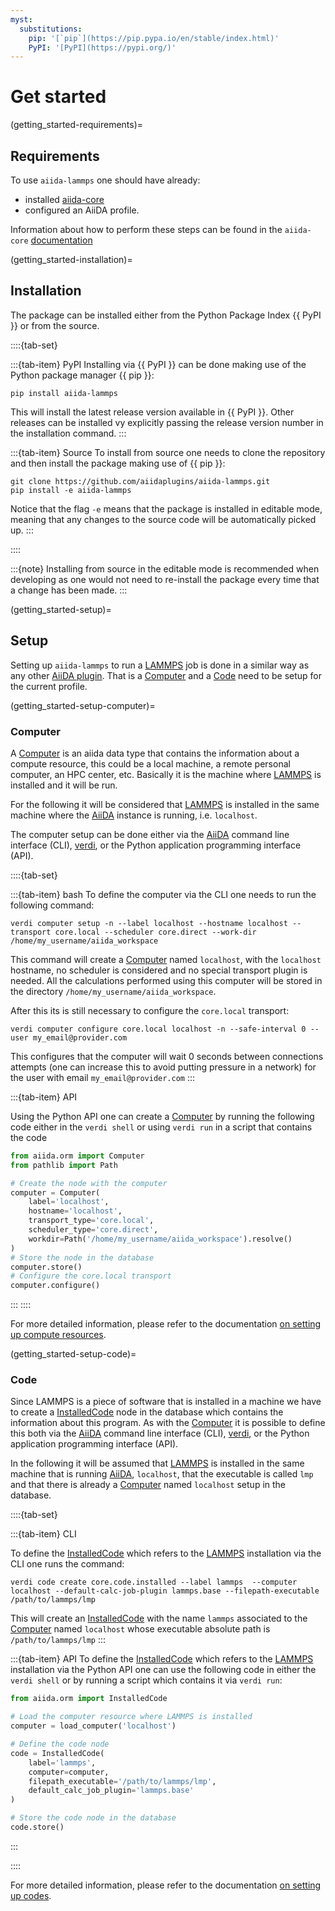 ```yaml
---
myst:
  substitutions:
    pip: '[`pip`](https://pip.pypa.io/en/stable/index.html)'
    PyPI: '[PyPI](https://pypi.org/)'
---
```


# Get started

(getting_started-requirements)=

## Requirements

To use `aiida-lammps` one should have already:

- installed [aiida-core](https://github.com/aiidateam/aiida-core)
- configured an AiiDA profile.

Information about how to perform these steps can be found in the `aiida-core` [documentation](https://aiida.readthedocs.io/projects/aiida-core/en/latest/intro/get_started.html)

(getting_started-installation)=

## Installation

The package can be installed either from the Python Package Index {{ PyPI }} or from the source.

::::{tab-set}

:::{tab-item} PyPI
Installing via {{ PyPI }} can be done making use of the Python package manager {{ pip }}:

```shell
pip install aiida-lammps
```

This will install the latest release version available in {{ PyPI }}. Other releases can be installed vy explicitly passing the release version number in the installation command.
:::

:::{tab-item} Source
To install from source one needs to clone the repository and then install the package making use of {{ pip }}:

```shell
git clone https://github.com/aiidaplugins/aiida-lammps.git
pip install -e aiida-lammps
```

Notice that the flag ``-e`` means that the package is installed in editable mode, meaning that any changes to the source code will be automatically picked up.
:::

::::

:::{note}
Installing from source in the editable mode is recommended when developing as one would not need to re-install the package every time that a change has been made.
:::


(getting_started-setup)=

## Setup

Setting up `aiida-lammps` to run a [LAMMPS](https://www.lammps.org/#gsc.tab=0) job is done in a similar way as any other [AiiDA plugin](https://aiida.readthedocs.io/projects/aiida-core/en/latest/topics/plugins.html). That is a [Computer](https://aiida.readthedocs.io/projects/aiida-core/en/latest/howto/run_codes.html#how-to-set-up-a-computer) and a [Code](https://aiida.readthedocs.io/projects/aiida-core/en/latest/howto/run_codes.html#how-to-create-a-code) need to be setup for the current profile.

(getting_started-setup-computer)=

### Computer

A [Computer](https://aiida.readthedocs.io/projects/aiida-core/en/latest/reference/apidoc/aiida.orm.html#aiida.orm.computers.Computer) is an aiida data type that contains the information about a compute resource, this could be a local machine, a remote personal computer, an HPC center, etc. Basically it is the machine where [LAMMPS](https://www.lammps.org/#gsc.tab=0) is installed and it will be run.

For the following it will be considered that [LAMMPS](https://www.lammps.org/#gsc.tab=0) is installed in the same machine where the [AiiDA](https://aiida.net/) instance is running, i.e. `localhost`.

The computer setup can be done either via the [AiiDA](https://aiida.net/) command line interface (CLI), [verdi](https://aiida.readthedocs.io/projects/aiida-core/en/latest/reference/command_line.html), or the Python application programming interface (API).

::::{tab-set}

:::{tab-item} bash
To define the computer via the CLI one needs to run the following command:

```console
verdi computer setup -n --label localhost --hostname localhost --transport core.local --scheduler core.direct --work-dir /home/my_username/aiida_workspace
```

This command will create a [Computer](https://aiida.readthedocs.io/projects/aiida-core/en/latest/reference/apidoc/aiida.orm.html#aiida.orm.computers.Computer) named `localhost`, with the `localhost` hostname, no scheduler is considered and no special transport plugin is needed. All the calculations performed using this computer will be stored in the directory `/home/my_username/aiida_workspace`.

After this its is still necessary to configure the `core.local` transport:

```console
verdi computer configure core.local localhost -n --safe-interval 0 --user my_email@provider.com
```
This configures that the computer will wait 0 seconds between connections attempts (one can increase this to avoid putting pressure in a network) for the user with email `my_email@provider.com`
:::

:::{tab-item} API

Using the Python API one can create a [Computer](https://aiida.readthedocs.io/projects/aiida-core/en/latest/reference/apidoc/aiida.orm.html#aiida.orm.computers.Computer) by running the following code either in the `verdi shell` or using `verdi run` in a script that contains the code

```python
from aiida.orm import Computer
from pathlib import Path

# Create the node with the computer
computer = Computer(
    label='localhost',
    hostname='localhost',
    transport_type='core.local',
    scheduler_type='core.direct',
    workdir=Path('/home/my_username/aiida_workspace').resolve()
)
# Store the node in the database
computer.store()
# Configure the core.local transport
computer.configure()
```
:::
::::

For more detailed information, please refer to the documentation [on setting up compute resources](https://aiida.readthedocs.io/projects/aiida-core/en/latest/howto/run_codes.html#how-to-set-up-a-computer).

(getting_started-setup-code)=

### Code

Since LAMMPS is a piece of software that is installed in a machine we have to create a [InstalledCode](https://aiida.readthedocs.io/projects/aiida-core/en/latest/reference/apidoc/aiida.orm.nodes.data.code.html#aiida.orm.nodes.data.code.installed.InstalledCode) node in the database which contains the information about this program. As with the [Computer](https://aiida.readthedocs.io/projects/aiida-core/en/latest/reference/apidoc/aiida.orm.html#aiida.orm.computers.Computer) it is possible to define this both via the [AiiDA](https://aiida.net/) command line interface (CLI), [verdi](https://aiida.readthedocs.io/projects/aiida-core/en/latest/reference/command_line.html), or the Python application programming interface (API).

In the following it will be assumed that [LAMMPS](https://www.lammps.org/#gsc.tab=0) is installed in the same machine that is running [AiiDA](https://aiida.net/), `localhost`, that the executable is called `lmp` and that there is already a [Computer](https://aiida.readthedocs.io/projects/aiida-core/en/latest/reference/apidoc/aiida.orm.html#aiida.orm.computers.Computer) named `localhost` setup in the database.

::::{tab-set}

:::{tab-item} CLI

To define the [InstalledCode](https://aiida.readthedocs.io/projects/aiida-core/en/latest/reference/apidoc/aiida.orm.nodes.data.code.html#aiida.orm.nodes.data.code.installed.InstalledCode) which refers to the [LAMMPS](https://www.lammps.org/#gsc.tab=0) installation via the CLI one runs the command:

```console
verdi code create core.code.installed --label lammps  --computer localhost --default-calc-job-plugin lammps.base --filepath-executable /path/to/lammps/lmp
```

This will create an [InstalledCode](https://aiida.readthedocs.io/projects/aiida-core/en/latest/reference/apidoc/aiida.orm.nodes.data.code.html#aiida.orm.nodes.data.code.installed.InstalledCode) with the name `lammps` associated to the [Computer](https://aiida.readthedocs.io/projects/aiida-core/en/latest/reference/apidoc/aiida.orm.html#aiida.orm.computers.Computer) named `localhost` whose executable absolute path is `/path/to/lammps/lmp`
:::

:::{tab-item} API
To define the [InstalledCode](https://aiida.readthedocs.io/projects/aiida-core/en/latest/reference/apidoc/aiida.orm.nodes.data.code.html#aiida.orm.nodes.data.code.installed.InstalledCode) which refers to the [LAMMPS](https://www.lammps.org/#gsc.tab=0) installation via the Python API one can use the following code in either the `verdi shell` or by running a script which contains it via `verdi run`:

```python
from aiida.orm import InstalledCode

# Load the computer resource where LAMMPS is installed
computer = load_computer('localhost')

# Define the code node
code = InstalledCode(
    label='lammps',
    computer=computer,
    filepath_executable='/path/to/lammps/lmp',
    default_calc_job_plugin='lammps.base'
)

# Store the code node in the database
code.store()
```
:::

::::

For more detailed information, please refer to the documentation [on setting up codes](https://aiida.readthedocs.io/projects/aiida-core/en/latest/howto/run_codes.html#how-to-setup-a-code).
